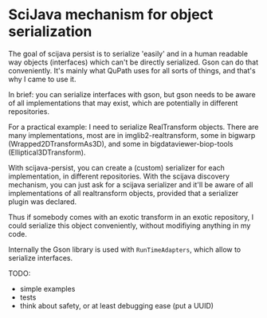 # SciJava mechanism for object serialization

The goal of scijava persist is to serialize 'easily' and in a human readable way objects (interfaces) which can't be directly serialized. Gson can do that conveniently. It's mainly what QuPath uses for all sorts of things, and that's why I came to use it.

In brief: you can serialize interfaces with gson, but gson needs to be aware of all implementations that may exist, which are potentially in different repositories.

For a practical example: I need to serialize RealTransform objects. There are many implementations, most are in imglib2-realtransform, some in bigwarp (Wrapped2DTransformAs3D), and some in bigdataviewer-biop-tools (Elliptical3DTransform).

With scijava-persist, you can create a (custom) serializer for each implementation, in different repositories. With the scijava discovery mechanism, you can just ask for a scijava serializer and it'll be aware of all implementations of all realtransform objects, provided that a serializer plugin was declared.

Thus if somebody comes with an exotic transform in an exotic repository, I could serialize this object conveniently, without modifiying anything in my code.

Internally the Gson library is used with `RunTimeAdapters`, which allow to serialize interfaces.

TODO:
* simple examples
* tests
* think about safety, or at least debugging ease (put a UUID)
